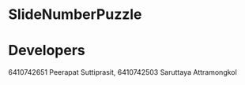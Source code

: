 # SlideNumberPuzzle
# Developers
6410742651 Peerapat Suttiprasit,
6410742503 Saruttaya Attramongkol
